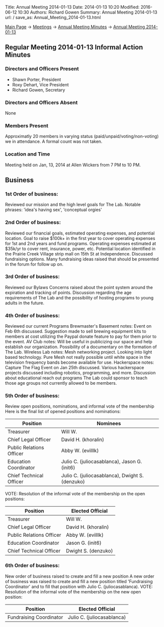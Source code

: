 Title: Annual Meeting 2014-01-13
Date: 2014-01-13 10:20
Modified: 2016-06-12 10:30
Authors: Richard Gowen
Summary: Annual Meeting 2014-01-13
url: /
save_as: Annual_Meeting_2014-01-13.html

[Main Page](index.html) -\> [Meetings](Meetings.html)
-\> [Annual Meeting Minutes](Annual_Meeting_Minutes.html) -\>
[Annual Meeting 2014-01-13](Annual_Meeting_2014-01-13.html)

Regular Meeting 2014-01-13 Informal Action Minutes
--------------------------------------------------

### Directors and Officers Present

-   Shawn Porter, President
-   Roxy Dehart, Vice President
-   Richard Gowen, Secretary

### Directors and Officers Absent

None

### Members Present

Approximatly 20 members in varying status
(paid/unpaid/voting/non-voting) we in attendance. A formal count was not
taken.

### Location and Time

Meeting held on Jan, 13, 2014 at Allen Wickers from 7 PM to 10 PM.

Business
--------

### 1st Order of business:

Reviewed our mission and the high level goals for The Lab. Notable
phrases: 'idea's having sex', 'conceptual orgies'

### 2nd Order of business:

Reviewed our financial goals, estimated operating expenses, and
potential location. Goal to raise $100k+ in the first year to cover
operating expenses for 1st and 2nd years and fund programs. Operating
expenses estimated at $35k/yr to cover rent, insurance, power, etc.
Potential location identified in the Prairie Creek Village strip mall on
15th St at Independence. Discussed fundraising options. Many fundraising
ideas raised that should be presented in the forum for follow up on.

### 3rd Order of business:

Reviewed our Bylaws Concerns raised about the point system around the
expiration and tracking of points. Discussion regarding the age
requirements of The Lab and the possibility of hosting programs to young
adults in the future.

### 4th Order of business:

Reviewed our current Programs Brewmaster's Basement notes: Event on Feb
6th discussed. Suggestion made to sell brewing equipment kits to members
at cost utilizing the Paypal donate feature to pay for them prior to the
event. AV Club notes: Will be useful in publicizing our space and help
establish our organization. Possibility of a documentary on the
formation of The Lab. Wireless Lab notes: Mesh networking project.
Looking into light based technology. Pure Mesh not really possible until
white space in the television frequency bands become available for use.
Hackerspace notes: Capture The Flag Event on Jan 25th discussed. Various
hackerspace projects discussed including robotics, programming, and
more. Discussion about educational reach out programs The Lab could
sponsor to teach those age groups not currently allowed to be members.

### 5th Order of business:

Review open positions, nominations, and informal vote of the membership
Here is the final list of opened positions and nominations:

Position                   | Nominees
-------------------------- | -------------------------------------------------
Treasurer                  | Will W.
Chief Legal Officer        | David H. (khoralin)
Public Relations Officer   | Abby W. (evilllk)
Education Coordinator      | Julio C. (juliocasablanca), Jason G. (init6)
Chief Technical Officer    | Julio C. (juliocasablanca), Dwight S. (denzuko)

VOTE: Resolution of the informal vote of the membership on the open positions:

Position                   | Elected Official
-------------------------- | ---------------------
Treasurer                  | Will W.
Chief Legal Officer        | David H. (khoralin)
Public Relations Officer   | Abby W. (evilllk)
Education Coordinator      | Jason G. (init6)
Chief Technical Officer    | Dwight S. (denzuko)

### 6th Order of business:

New order of business raised to create and fill a new position A new
order of business was raised to create and fill a new position titled
'Fundraising Coordinator' and to fill that position with Julio C.
(juliocasablanca). VOTE: Resolution of the informal vote of the
membership on the new open position:

Position                  | Elected Official
------------------------- | ----------------------------
Fundraising Coordinator   | Julio C. (juliocasablanca)


